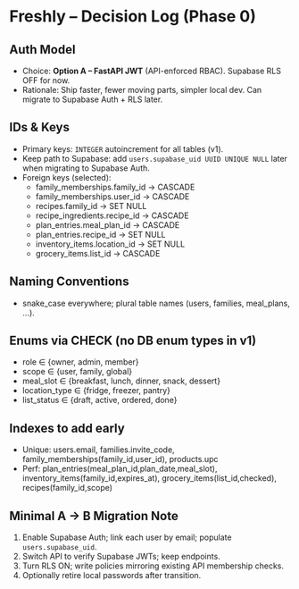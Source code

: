 # Freshly – Decision Log (Phase 0)

## Auth Model
- Choice: **Option A – FastAPI JWT** (API-enforced RBAC). Supabase RLS OFF for now.
- Rationale: Ship faster, fewer moving parts, simpler local dev. Can migrate to Supabase Auth + RLS later.

## IDs & Keys
- Primary keys: `INTEGER` autoincrement for all tables (v1).
- Keep path to Supabase: add `users.supabase_uid UUID UNIQUE NULL` later when migrating to Supabase Auth.
- Foreign keys (selected):
  - family_memberships.family_id → CASCADE
  - family_memberships.user_id → CASCADE
  - recipes.family_id → SET NULL
  - recipe_ingredients.recipe_id → CASCADE
  - plan_entries.meal_plan_id → CASCADE
  - plan_entries.recipe_id → SET NULL
  - inventory_items.location_id → SET NULL
  - grocery_items.list_id → CASCADE

## Naming Conventions
- snake_case everywhere; plural table names (users, families, meal_plans, ...).

## Enums via CHECK (no DB enum types in v1)
- role ∈ {owner, admin, member}
- scope ∈ {user, family, global}
- meal_slot ∈ {breakfast, lunch, dinner, snack, dessert}
- location_type ∈ {fridge, freezer, pantry}
- list_status ∈ {draft, active, ordered, done}

## Indexes to add early
- Unique: users.email, families.invite_code, family_memberships(family_id,user_id), products.upc
- Perf: plan_entries(meal_plan_id,plan_date,meal_slot), inventory_items(family_id,expires_at), grocery_items(list_id,checked), recipes(family_id,scope)

## Minimal A → B Migration Note
1) Enable Supabase Auth; link each user by email; populate `users.supabase_uid`.
2) Switch API to verify Supabase JWTs; keep endpoints.
3) Turn RLS ON; write policies mirroring existing API membership checks.
4) Optionally retire local passwords after transition.